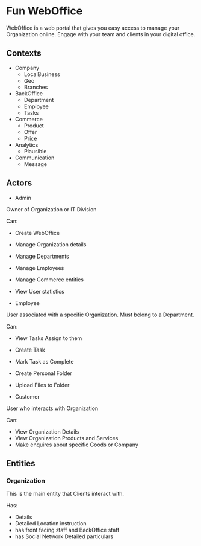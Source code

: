 # Fun WebOffice

WebOffice is a web portal that gives you easy access to manage your Organization online.
Engage with your team and clients in your digital office.

## Contexts

  - Company
     - LocalBusiness
     - Geo
     - Branches
  - BackOffice
     - Department
     - Employee
     - Tasks
  - Commerce
     - Product
     - Offer
     - Price
  - Analytics
     - Plausible
  - Communication
     - Message

## Actors

- Admin

Owner of Organization or IT Division

Can:

- Create WebOffice
- Manage Organization details
- Manage Departments
- Manage Employees
- Manage Commerce entities
- View User statistics

- Employee

User associated with a specific Organization.
Must belong to a Department.

Can:

- View Tasks Assign to them
- Create Task
- Mark Task as Complete
- Create Personal Folder
- Upload Files to Folder

- Customer

User who interacts with Organization

Can:

- View Organization Details
- View Organization Products and Services
- Make enquires about specific Goods or Company

## Entities

### Organization

This is the main entity that Clients interact with.

Has:

- Details
- Detailed Location instruction
- has front facing staff and BackOffice staff
- has Social Network Detailed particulars
